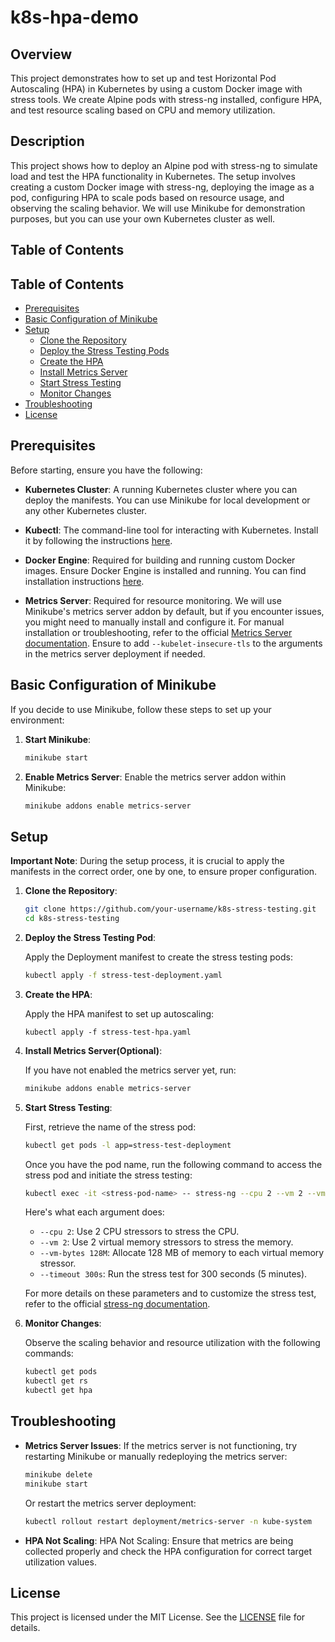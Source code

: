 # k8s-hpa-demo

## Overview

This project demonstrates how to set up and test Horizontal Pod Autoscaling (HPA) in Kubernetes by using a custom Docker image with stress tools. We create Alpine pods with stress-ng installed, configure HPA, and test resource scaling based on CPU and memory utilization.

## Description

This project shows how to deploy an Alpine pod with stress-ng to simulate load and test the HPA functionality in Kubernetes. The setup involves creating a custom Docker image with stress-ng, deploying the image as a pod, configuring HPA to scale pods based on resource usage, and observing the scaling behavior. We will use Minikube for demonstration purposes, but you can use your own Kubernetes cluster as well.

## Table of Contents

## Table of Contents

- [Prerequisites](#prerequisites)
- [Basic Configuration of Minikube](#basic-configuration-of-minikube)
- [Setup](#setup)
  - [Clone the Repository](#clone-the-repository)
  - [Deploy the Stress Testing Pods](#deploy-the-stress-testing-pods)
  - [Create the HPA](#create-the-hpa)
  - [Install Metrics Server](#install-metrics-server-optional)
  - [Start Stress Testing](#start-stress-testing)
  - [Monitor Changes](#monitor-changes)
- [Troubleshooting](#troubleshooting)
- [License](#license)

## Prerequisites

Before starting, ensure you have the following:

- **Kubernetes Cluster**: A running Kubernetes cluster where you can deploy the manifests. You can use Minikube for local development or any other Kubernetes cluster.

- **Kubectl**: The command-line tool for interacting with Kubernetes. Install it by following the instructions [here](https://kubernetes.io/docs/tasks/tools/install-kubectl/).

- **Docker Engine**: Required for building and running custom Docker images. Ensure Docker Engine is installed and running. You can find installation instructions [here](https://docs.docker.com/get-docker/).

- **Metrics Server**: Required for resource monitoring. We will use Minikube's metrics server addon by default, but if you encounter issues, you might need to manually install and configure it. For manual installation or troubleshooting, refer to the official [Metrics Server documentation](https://github.com/kubernetes-sigs/metrics-server). Ensure to add `--kubelet-insecure-tls` to the arguments in the metrics server deployment if needed.

## Basic Configuration of Minikube

If you decide to use Minikube, follow these steps to set up your environment:

1. **Start Minikube**:
   ```bash
   minikube start
   ```
2. **Enable Metrics Server**:
   Enable the metrics server addon within Minikube:
   ```bash
   minikube addons enable metrics-server
   ```

## Setup

**Important Note**: During the setup process, it is crucial to apply the manifests in the correct order, one by one, to ensure proper configuration.

1. **Clone the Repository**:
   ```bash
   git clone https://github.com/your-username/k8s-stress-testing.git
   cd k8s-stress-testing
   ```

2. **Deploy the Stress Testing Pod**:
   
   Apply the Deployment manifest to create the stress testing pods:
   ```bash
   kubectl apply -f stress-test-deployment.yaml
   ```

3. **Create the HPA**:
   
   Apply the HPA manifest to set up autoscaling:
   ```
   kubectl apply -f stress-test-hpa.yaml
   ```

4. **Install Metrics Server(Optional)**:
   
   If you have not enabled the metrics server yet, run:
   ```bash
   minikube addons enable metrics-server
   ```

5. **Start Stress Testing**:
   
   First, retrieve the name of the stress pod:
   ```bash
   kubectl get pods -l app=stress-test-deployment
   ```
   Once you have the pod name, run the following command to access the stress pod and initiate the stress testing:
   ```bash
   kubectl exec -it <stress-pod-name> -- stress-ng --cpu 2 --vm 2 --vm-bytes 128M --timeout 300s
   ```
   Here's what each argument does:

   - `--cpu 2`: Use 2 CPU stressors to stress the CPU.
   - `--vm 2`: Use 2 virtual memory stressors to stress the memory.
   - `--vm-bytes 128M`: Allocate 128 MB of memory to each virtual memory stressor.
   - `--timeout 300s`: Run the stress test for 300 seconds (5 minutes).

   For more details on these parameters and to customize the stress test, refer to the official [stress-ng documentation](https://github.com/ColinIanKing/stress-ng).

6. **Monitor Changes**:

   Observe the scaling behavior and resource utilization with the following commands:

   ```bash
   kubectl get pods
   kubectl get rs
   kubectl get hpa
   ```

## Troubleshooting

- **Metrics Server Issues**: If the metrics server is not functioning, try restarting Minikube or manually redeploying the metrics server:

  ```bash
  minikube delete
  minikube start
  ```
  Or restart the metrics server deployment:
  ```bash
  kubectl rollout restart deployment/metrics-server -n kube-system
  ```
- **HPA Not Scaling**: HPA Not Scaling: Ensure that metrics are being collected properly and check the HPA configuration for correct target utilization values.

## License

This project is licensed under the MIT License. See the [LICENSE](LICENSE) file for details.
